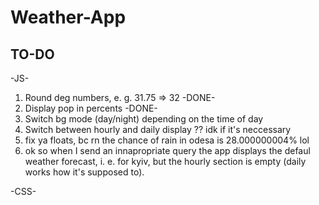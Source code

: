 # Weather-App

TO-DO
------
-JS-
1. Round deg numbers, e. g. 31.75 => 32 -DONE-
2. Display pop in percents -DONE-
3. Switch bg mode (day/night) depending on the time of day
4. Switch between hourly and daily display ?? idk if it's neccessary
5. fix ya floats, bc rn the chance of rain in odesa is 28.000000004% lol
5. ok so when I send an innapropriate query the app displays the defaul weather forecast, i. e. for kyiv, but the hourly section is empty (daily works how it's supposed to).


-CSS-